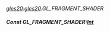 _[gles20](../../modules/gles20/gles20-module.md):[gles20](../../modules/gles20/gles20-module.md).GL\_FRAGMENT\_SHADER_
##### Const GL\_FRAGMENT\_SHADER:[Int](../../modules/wonkey/wonkey-types-int.md)
